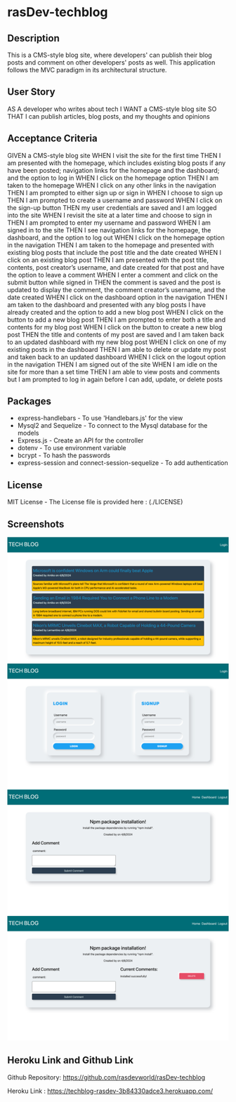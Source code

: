 # rasDev-techblog

## Description

This is a CMS-style blog site, where developers' can publish their blog posts and comment on other developers' posts as well. This application follows the MVC paradigm in its architectural structure.


## User Story

AS A developer who writes about tech
I WANT a CMS-style blog site
SO THAT I can publish articles, blog posts, and my thoughts and opinions

## Acceptance Criteria

GIVEN a CMS-style blog site
WHEN I visit the site for the first time
THEN I am presented with the homepage, which includes existing blog posts if any have been posted; navigation links for the homepage and the dashboard; and the option to log in
WHEN I click on the homepage option
THEN I am taken to the homepage
WHEN I click on any other links in the navigation
THEN I am prompted to either sign up or sign in
WHEN I choose to sign up
THEN I am prompted to create a username and password
WHEN I click on the sign-up button
THEN my user credentials are saved and I am logged into the site
WHEN I revisit the site at a later time and choose to sign in
THEN I am prompted to enter my username and password
WHEN I am signed in to the site
THEN I see navigation links for the homepage, the dashboard, and the option to log out
WHEN I click on the homepage option in the navigation
THEN I am taken to the homepage and presented with existing blog posts that include the post title and the date created
WHEN I click on an existing blog post
THEN I am presented with the post title, contents, post creator’s username, and date created for that post and have the option to leave a comment
WHEN I enter a comment and click on the submit button while signed in
THEN the comment is saved and the post is updated to display the comment, the comment creator’s username, and the date created
WHEN I click on the dashboard option in the navigation
THEN I am taken to the dashboard and presented with any blog posts I have already created and the option to add a new blog post
WHEN I click on the button to add a new blog post
THEN I am prompted to enter both a title and contents for my blog post
WHEN I click on the button to create a new blog post
THEN the title and contents of my post are saved and I am taken back to an updated dashboard with my new blog post
WHEN I click on one of my existing posts in the dashboard
THEN I am able to delete or update my post and taken back to an updated dashboard
WHEN I click on the logout option in the navigation
THEN I am signed out of the site
WHEN I am idle on the site for more than a set time
THEN I am able to view posts and comments but I am prompted to log in again before I can add, update, or delete posts


## Packages

* express-handlebars - To use 'Handlebars.js' for the view
* Mysql2 and Sequelize - To connect to the Mysql database for the models
* Express.js - Create an API for the controller
* dotenv - To use environment variable
* bcrypt - To hash the passwords
* express-session and connect-session-sequelize - To add authentication

## License

MIT License - The License file is provided here : (./LICENSE)

## Screenshots

![text](Assets/images/Homepage.png) 
![text](Assets/images/login-signup.png) 
![text](Assets/images/post.png) 
![text](Assets/images/comment.png)

## Heroku Link and Github Link

Github Repository: https://github.com/rasdevworld/rasDev-techblog

Heroku Link : https://techblog-rasdev-3b84330adce3.herokuapp.com/
